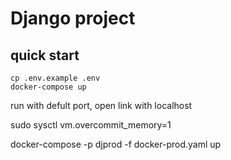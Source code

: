 # Django project

## quick start
```commandline
cp .env.example .env
docker-compose up
```

run with defult port, open link with localhost

sudo sysctl vm.overcommit_memory=1

docker-compose -p djprod -f docker-prod.yaml up
